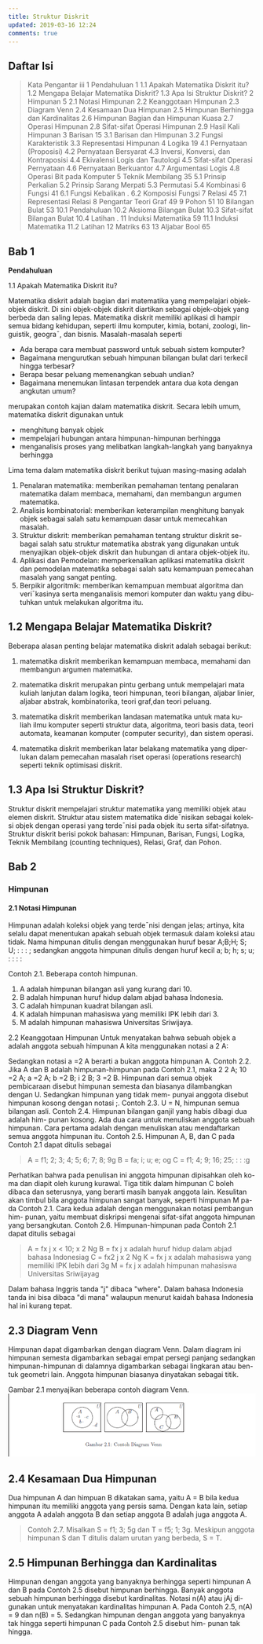 ```yaml
---
title: Struktur Diskrit 
updated: 2019-03-16 12:24
comments: true
---
```


## Daftar Isi

>Kata Pengantar iii
1 Pendahuluan 1
1.1 Apakah Matematika Diskrit itu? 
1.2 Mengapa Belajar Matematika Diskrit? 
1.3 Apa Isi Struktur Diskrit? 
2 Himpunan 5
2.1 Notasi Himpunan 
2.2 Keanggotaan Himpunan 
2.3 Diagram Venn 
2.4 Kesamaan Dua Himpunan 
2.5 Himpunan Berhingga dan Kardinalitas 
2.6 Himpunan Bagian dan Himpunan Kuasa 
2.7 Operasi Himpunan 
2.8 Sifat-sifat Operasi Himpunan 
2.9 Hasil Kali Himpunan 
3 Barisan 15
3.1 Barisan dan Himpunan 
3.2 Fungsi Karakteristik 
3.3 Representasi Himpunan 
4 Logika 19
4.1 Pernyataan (Proposisi) 
4.2 Pernyataan Bersyarat 
4.3 Inversi, Konversi, dan Kontraposisi 
4.4 Ekivalensi Logis dan Tautologi 
4.5 Sifat-sifat Operasi Pernyataan 
4.6 Pernyataan Berkuantor 
4.7 Argumentasi Logis 
4.8 Operasi Bit pada Komputer 
5 Teknik Membilang 35
5.1 Prinsip Perkalian 
5.2 Prinsip Sarang Merpati 
5.3 Permutasi 
5.4 Kombinasi 
6 Fungsi 41
6.1 Fungsi Kebalikan .
6.2 Komposisi Fungsi 
7 Relasi 45
7.1 Representasi Relasi 
8 Pengantar Teori Graf 49
9 Pohon 51
10 Bilangan Bulat 53
10.1 Pendahuluan 
10.2 Aksioma Bilangan Bulat 
10.3 Sifat-sifat Bilangan Bulat 
10.4 Latihan .
11 Induksi Matematika 59
11.1 Induksi Matematika 
11.2 Latihan 
12 Matriks 63
13 Aljabar Bool 65


## Bab 1

**Pendahuluan**

1.1 Apakah Matematika Diskrit itu?

Matematika diskrit adalah bagian dari matematika yang mempelajari objek-
objek diskrit. Di sini objek-objek diskrit diartikan sebagai objek-objek yang
berbeda dan saling lepas. Matematika diskrit memiliki aplikasi di hampir
semua bidang kehidupan, seperti ilmu komputer, kimia, botani, zoologi, lin-
guistik, geogra¯, dan bisnis. Masalah-masalah seperti

* Ada berapa cara membuat password untuk sebuah sistem komputer?
* Bagaimana mengurutkan sebuah himpunan bilangan bulat dari terkecil
hingga terbesar?
* Berapa besar peluang memenangkan sebuah undian?
* Bagaimana menemukan lintasan terpendek antara dua kota dengan
angkutan umum?

merupakan contoh kajian dalam matematika diskrit. Secara lebih umum,
matematika diskrit digunakan untuk
* menghitung banyak objek
* mempelajari hubungan antara himpunan-himpunan berhingga
* menganalisis proses yang melibatkan langkah-langkah yang banyaknya berhingga

Lima tema dalam matematika diskrit berikut tujuan masing-masing adalah
1. Penalaran matematika: memberikan pemahaman tentang penalaran
matematika dalam membaca, memahami, dan membangun argumen
matematika.
2. Analisis kombinatorial: memberikan keterampilan menghitung banyak
objek sebagai salah satu kemampuan dasar untuk memecahkan masalah.
3. Struktur diskrit: memberikan pemahaman tentang struktur diskrit se-
bagai salah satu struktur matematika abstrak yang digunakan untuk
menyajikan objek-objek diskrit dan hubungan di antara objek-objek
itu.
4. Aplikasi dan Pemodelan: memperkenalkan aplikasi matematika diskrit
dan pemodelan matematika sebagai salah satu kemampuan pemecahan
masalah yang sangat penting.
5. Berpikir algoritmik: memberikan kemampuan membuat algoritma dan
veri¯kasinya serta menganalisis memori komputer dan waktu yang dibu-
tuhkan untuk melakukan algoritma itu.

## 1.2 Mengapa Belajar Matematika Diskrit?

Beberapa alasan penting belajar matematika diskrit adalah sebagai berikut:

1. matematika diskrit memberikan kemampuan membaca, memahami dan
membangun argumen matematika.

2. matematika diskrit merupakan pintu gerbang untuk mempelajari mata
kuliah lanjutan dalam logika, teori himpunan, teori bilangan, aljabar
linier, aljabar abstrak, kombinatorika, teori graf,dan teori peluang.

3. matematika diskrit memberikan landasan matematika untuk mata ku-
liah ilmu komputer seperti struktur data, algoritma, teori basis data,
teori automata, keamanan komputer (computer security), dan sistem
operasi.

4. matematika diskrit memberikan latar belakang matematika yang diper-
lukan dalam pemecahan masalah riset operasi (operations research)
seperti teknik optimisasi diskrit.

## 1.3 Apa Isi Struktur Diskrit?

Struktur diskrit mempelajari struktur matematika yang memiliki objek atau
elemen diskrit. Struktur atau sistem matematika dide¯nisikan sebagai kolek-
si objek dengan operasi yang terde¯nisi pada objek itu serta sifat-sifatnya.
Struktur diskrit berisi pokok bahasan: Himpunan, Barisan, Fungsi, Logika,
Teknik Membilang (counting techniques), Relasi, Graf, dan Pohon.


## Bab 2

### Himpunan

#### 2.1 Notasi Himpunan

Himpunan adalah koleksi objek yang terde¯nisi dengan jelas; artinya, kita
selalu dapat menentukan apakah sebuah objek termasuk dalam koleksi atau
tidak.
Nama himpunan ditulis dengan menggunakan huruf besar
A;B;H; S; U; : : : ;
sedangkan anggota himpunan ditulis dengan huruf kecil
a; b; h; s; u; : : : :

Contoh 2.1. Beberapa contoh himpunan.
1. A adalah himpunan bilangan asli yang kurang dari 10.
2. B adalah himpunan huruf hidup dalam abjad bahasa Indonesia.
3. C adalah himpunan kuadrat bilangan asli.
4. K adalah himpunan mahasiswa yang memiliki IPK lebih dari 3.
5. M adalah himpunan mahasiswa Universitas Sriwijaya.

2.2 Keanggotaan Himpunan
Untuk menyatakan bahwa sebuah objek a adalah anggota sebuah himpunan
A kita menggunakan notasi
a 2 A:

Sedangkan notasi
a =2 A
berarti a bukan anggota himpunan A.
Contoh 2.2. Jika A dan B adalah himpunan-himpunan pada Contoh 2.1,
maka 2 2 A; 10 =2 A; a =2 A; b =2 B; i 2 B; 3 =2 B.
Himpunan dari semua objek pembicaraan disebut himpunan semesta dan
biasanya dilambangkan dengan U. Sedangkan himpunan yang tidak mem-
punyai anggota disebut himpunan kosong dengan notasi ;.
Contoh 2.3. U = N, himpunan semua bilangan asli.
Contoh 2.4. Himpunan bilangan ganjil yang habis dibagi dua adalah him-
punan kosong.
Ada dua cara untuk menuliskan anggota sebuah himpunan. Cara pertama
adalah dengan menuliskan atau mendaftarkan semua anggota himpunan itu.
Contoh 2.5. Himpunan A, B, dan C pada Contoh 2.1 dapat ditulis sebagai

>A = f1; 2; 3; 4; 5; 6; 7; 8; 9g
>B = fa; i; u; e; og
>C = f1; 4; 9; 16; 25; : : :g

Perhatikan bahwa pada penulisan ini anggota himpunan dipisahkan oleh ko-
ma dan diapit oleh kurung kurawal. Tiga titik dalam himpunan C boleh
dibaca dan seterusnya, yang berarti masih banyak anggota lain. Kesulitan
akan timbul bila anggota himpunan sangat banyak, seperti himpunan M pa-
da Contoh 2.1.
Cara kedua adalah dengan menggunakan notasi pembangun him-
punan, yaitu membuat diskripsi mengenai sifat-sifat anggota himpunan
yang bersangkutan.
Contoh 2.6. Himpunan-himpunan pada Contoh 2.1 dapat ditulis sebagai

>A = fx j x < 10; x 2 Ng
>B = fx j x adalah huruf hidup dalam abjad bahasa Indonesiag
>C = fx2 j x 2 Ng
>K = fx j x adalah mahasiswa yang memiliki IPK lebih dari 3g
>M = fx j x adalah himpunan mahasiswa Universitas Sriwijayag

Dalam bahasa Inggris tanda "j" dibaca "where". Dalam bahasa Indonesia
tanda ini bisa dibaca "di mana" walaupun menurut kaidah bahasa Indonesia
hal ini kurang tepat.

## 2.3 Diagram Venn

Himpunan dapat digambarkan dengan diagram Venn. Dalam diagram ini
himpunan semesta digambarkan sebagai empat persegi panjang sedangkan
himpunan-himpunan di dalamnya digambarkan sebagai lingkaran atau ben-
tuk geometri lain. Anggota himpunan biasanya dinyatakan sebagai titik.

Gambar 2.1 menyajikan beberapa contoh diagram Venn.
![diagram venn](/assets/DV.png)

## 2.4 Kesamaan Dua Himpunan

Dua himpunan A dan himpuan B dikatakan sama, yaitu
A = B
bila kedua himpunan itu memiliki anggota yang persis sama. Dengan kata
lain, setiap anggota A adalah anggota B dan setiap anggota B adalah juga
anggota A.

>Contoh 2.7. Misalkan S = f1; 3; 5g dan T = f5; 1; 3g. Meskipun anggota
himpunan S dan T ditulis dalam urutan yang berbeda, S = T.

## 2.5 Himpunan Berhingga dan Kardinalitas

Himpunan dengan anggota yang banyaknya berhingga seperti himpunan A
dan B pada Contoh 2.5 disebut himpunan berhingga. Banyak anggota
sebuah himpunan berhingga disebut kardinalitas. Notasi n(A) atau jAj di-
gunakan untuk menyatakan kardinalitas himpunan A. Pada Contoh 2.5,
n(A) = 9 dan n(B) = 5. Sedangkan himpunan dengan anggota yang
banyaknya tak hingga seperti himpunan C pada Contoh 2.5 disebut him-
punan tak hingga.
